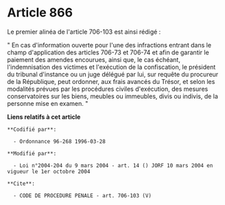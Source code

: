 # Article 866

Le premier alinéa de l'article 706-103 est ainsi rédigé :

" En cas d'information ouverte pour l'une des infractions entrant dans le champ d'application des articles 706-73 et 706-74
et afin de garantir le paiement des amendes encourues, ainsi que, le cas échéant, l'indemnisation des victimes et l'exécution
de la confiscation, le président du tribunal d'instance ou un juge délégué par lui, sur requête du procureur de la
République, peut ordonner, aux frais avancés du Trésor, et selon les modalités prévues par les procédures civiles
d'exécution, des mesures conservatoires sur les biens, meubles ou immeubles, divis ou indivis, de la personne mise en examen.
"

**Liens relatifs à cet article**

	**Codifié par**:

	  - Ordonnance 96-268 1996-03-28

	**Modifié par**:

	  - Loi n°2004-204 du 9 mars 2004 - art. 14 () JORF 10 mars 2004 en vigueur le 1er octobre 2004

	**Cite**:

	  - CODE DE PROCEDURE PENALE - art. 706-103 (V)
